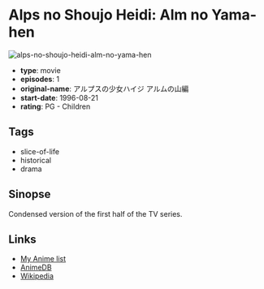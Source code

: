 # Alps no Shoujo Heidi: Alm no Yama-hen

![alps-no-shoujo-heidi-alm-no-yama-hen](https://cdn.myanimelist.net/images/anime/6/26448.jpg)

-   **type**: movie
-   **episodes**: 1
-   **original-name**: アルプスの少女ハイジ アルムの山編
-   **start-date**: 1996-08-21
-   **rating**: PG - Children

## Tags

-   slice-of-life
-   historical
-   drama

## Sinopse

Condensed version of the first half of the TV series.

## Links

-   [My Anime list](https://myanimelist.net/anime/9548/Alps_no_Shoujo_Heidi__Alm_no_Yama-hen)
-   [AnimeDB](http://anidb.info/perl-bin/animedb.pl?show=anime&aid=426)
-   [Wikipedia](http://en.wikipedia.org/wiki/Heidi,_Girl_of_the_Alps)
